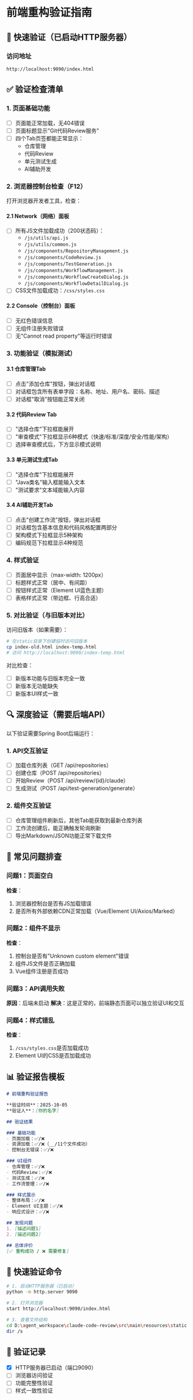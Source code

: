 # 前端重构验证指南

## 🚀 快速验证（已启动HTTP服务器）

### 访问地址
```
http://localhost:9090/index.html
```

## ✅ 验证检查清单

### 1. 页面基础功能
- [ ] 页面能正常加载，无404错误
- [ ] 页面标题显示"Git代码Review服务"
- [ ] 四个Tab页签都能正常显示：
  - 仓库管理
  - 代码Review
  - 单元测试生成
  - AI辅助开发

### 2. 浏览器控制台检查（F12）
打开浏览器开发者工具，检查：

#### 2.1 Network（网络）面板
- [ ] 所有JS文件加载成功（200状态码）：
  - `/js/utils/api.js`
  - `/js/utils/common.js`
  - `/js/components/RepositoryManagement.js`
  - `/js/components/CodeReview.js`
  - `/js/components/TestGeneration.js`
  - `/js/components/WorkflowManagement.js`
  - `/js/components/WorkflowCreateDialog.js`
  - `/js/components/WorkflowDetailDialog.js`
- [ ] CSS文件加载成功：`/css/styles.css`

#### 2.2 Console（控制台）面板
- [ ] 无红色错误信息
- [ ] 无组件注册失败错误
- [ ] 无"Cannot read property"等运行时错误

### 3. 功能验证（模拟测试）

#### 3.1 仓库管理Tab
- [ ] 点击"添加仓库"按钮，弹出对话框
- [ ] 对话框包含所有表单字段：名称、地址、用户名、密码、描述
- [ ] 对话框"取消"按钮能正常关闭

#### 3.2 代码Review Tab
- [ ] "选择仓库"下拉框能展开
- [ ] "审查模式"下拉框显示6种模式（快速/标准/深度/安全/性能/架构）
- [ ] 选择审查模式后，下方显示模式说明

#### 3.3 单元测试生成Tab
- [ ] "选择仓库"下拉框能展开
- [ ] "Java类名"输入框能输入文本
- [ ] "测试要求"文本域能输入内容

#### 3.4 AI辅助开发Tab
- [ ] 点击"创建工作流"按钮，弹出对话框
- [ ] 对话框包含基本信息和代码风格配置两部分
- [ ] 架构模式下拉框显示5种架构
- [ ] 编码规范下拉框显示4种规范

### 4. 样式验证
- [ ] 页面居中显示（max-width: 1200px）
- [ ] 标题样式正常（居中、有间距）
- [ ] 按钮样式正常（Element UI蓝色主题）
- [ ] 表格样式正常（带边框、行高合适）

### 5. 对比验证（与旧版本对比）

访问旧版本（如果需要）：
```bash
# 在static目录下创建临时访问旧版本
cp index-old.html index-temp.html
# 访问 http://localhost:9090/index-temp.html
```

对比检查：
- [ ] 新版本功能与旧版本完全一致
- [ ] 新版本无功能缺失
- [ ] 新版本UI样式一致

## 🔍 深度验证（需要后端API）

以下验证需要Spring Boot后端运行：

### 1. API交互验证
- [ ] 加载仓库列表（GET /api/repositories）
- [ ] 创建仓库（POST /api/repositories）
- [ ] 开始Review（POST /api/review/{id}/claude）
- [ ] 生成测试（POST /api/test-generation/generate）

### 2. 组件交互验证
- [ ] 仓库管理组件刷新后，其他Tab能获取到最新仓库列表
- [ ] 工作流创建后，能正确触发轮询刷新
- [ ] 导出Markdown/JSON功能正常下载文件

## 🐛 常见问题排查

### 问题1：页面空白
**检查**：
1. 浏览器控制台是否有JS加载错误
2. 是否所有外部依赖CDN正常加载（Vue/Element UI/Axios/Marked）

### 问题2：组件不显示
**检查**：
1. 控制台是否有"Unknown custom element"错误
2. 组件JS文件是否正确加载
3. Vue组件注册是否成功

### 问题3：API调用失败
**原因**：后端未启动
**解决**：这是正常的，前端静态页面可以独立验证UI和交互

### 问题4：样式错乱
**检查**：
1. `/css/styles.css`是否加载成功
2. Element UI的CSS是否加载成功

## 📊 验证报告模板

```markdown
# 前端重构验证报告

**验证时间**：2025-10-05
**验证人**：[你的名字]

## 验证结果

### 基础功能
- 页面加载：✅/❌
- 资源加载：✅/❌（__/11个文件成功）
- 控制台无错误：✅/❌

### UI组件
- 仓库管理：✅/❌
- 代码Review：✅/❌
- 测试生成：✅/❌
- 工作流管理：✅/❌

### 样式展示
- 整体布局：✅/❌
- Element UI主题：✅/❌
- 响应式设计：✅/❌

## 发现问题
1. [描述问题1]
2. [描述问题2]

## 总体评价
[✅ 重构成功 / ❌ 需要修复]
```

## 🎯 快速验证命令

```bash
# 1. 启动HTTP服务器（已启动）
python -m http.server 9090

# 2. 打开浏览器
start http://localhost:9090/index.html

# 3. 查看文件结构
cd D:\agent_workspace\claude-code-review\src\main\resources\static
dir /s
```

## 📝 验证记录

- [x] HTTP服务器已启动（端口9090）
- [ ] 浏览器访问验证
- [ ] 功能完整性验证
- [ ] 样式一致性验证
